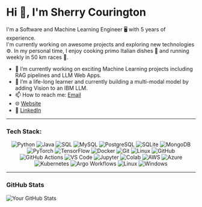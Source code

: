 # Hi 👋, I'm Sherry Courington

I'm a Software and Machine Learning Engineer 🖥️ with 5 years of experience.  
I'm currently working on awesome projects and exploring new technologies ⚙️.
In my personal time, I enjoy cooking primo Italian dishes 🍴 and running weekly in 50 km races 🏃. 

- 🔭 I’m currently working on exciting Machine Learning projects including RAG pipelines and LLM Web Apps.
- 🌱 I’m a life-long learner and currently building a multi-modal model by adding Vision to an IBM LLM.
- 📫 How to reach me: [Email](mailto:scourington@gmail.com)
- 🌐 [Website](https://scouring.github.io)
- 🏢 [LinkedIn](https://www.linkedin.com/in/scourington1)

---

### Tech Stack:
<div align="center">
  
![Python](https://img.shields.io/badge/-Python-333333?style=flat-square&logo=python)
![Java](https://img.shields.io/badge/-Java-333333?style=flat-square&logo=java)
![SQL](https://img.shields.io/badge/-SQL-333333?style=flat-square&logo=sql)
![MySQL](https://img.shields.io/badge/-MySQL-333333?style=flat-square&logo=mysql)
![PostgreSQL](https://img.shields.io/badge/-PostgreSQL-333333?style=flat-square&logo=postgresql)
![SQLite](https://img.shields.io/badge/-SQLite-333333?style=flat-square&logo=sqlite)
![MongoDB](https://img.shields.io/badge/-MongoDB-333333?style=flat-square&logo=mongodb)
![PyTorch](https://img.shields.io/badge/-PyTorch-333333?style=flat-square&logo=pytorch)
![TensorFlow](https://img.shields.io/badge/-TensorFlow-333333?style=flat-square&logo=tensorflow)
![Docker](https://img.shields.io/badge/-Docker-333333?style=flat-square&logo=docker)
![Git](https://img.shields.io/badge/-Git-333333?style=flat-square&logo=git)
![Linux](https://img.shields.io/badge/-Linux-333333?style=flat-square&logo=linux)
![GitHub](https://img.shields.io/badge/-GitHub-333333?style=flat-square&logo=github)
![GitHub Actions](https://img.shields.io/badge/-GitHub%20Actions-333333?style=flat-square&logo=githubactions)
![VS Code](https://img.shields.io/badge/-VS%20Code-333333?style=flat-square&logo=visualstudiocode)
![Jupyter](https://img.shields.io/badge/-Jupyter-333333?style=flat-square&logo=jupyter)
![Colab](https://img.shields.io/badge/-Google%20Colab-333333?style=flat-square&logo=googlecolab)
![AWS](https://img.shields.io/badge/-AWS-333333?style=flat-square&logo=amazonaws)
![Azure](https://img.shields.io/badge/-Azure-333333?style=flat-square&logo=microsoftazure)
![Kubernetes](https://img.shields.io/badge/-Kubernetes-333333?style=flat-square&logo=kubernetes)
![Argo Workflows](https://img.shields.io/badge/-Argo%20Workflows-333333?style=flat-square&logo=argo)
![Linux](https://img.shields.io/badge/-Linux-333333?style=flat-square&logo=linux)
![Windows](https://img.shields.io/badge/-Windows-333333?style=flat-square&logo=windows)

</div>


---

### GitHub Stats
![Your GitHub Stats](https://github-readme-stats.vercel.app/api?username=scouring&show_icons=true&hide_border=true&count_private=true)
